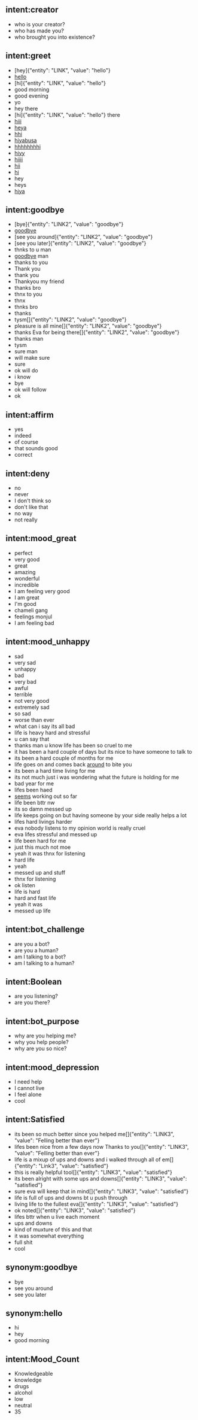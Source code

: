 ## intent:creator
- who is your creator?
- who has made you?
- who brought you into existence?
## intent:greet
- [hey]{"entity": "LINK", "value": "hello"}
- [hello](LINK)
- [hi]{"entity": "LINK", "value": "hello"}
- good morning
- good evening
- yo
- hey there
- [hi]{"entity": "LINK", "value": "hello"} there
- [hiii](LINK)
- [heya](LINK)
- [hhi](LINK)
- [hiyabusa](LINK)
- [hhhhhhhhi](LINK)
- [hiyy](LINK)
- [hiiii](LINK)
- [hii](LINK)
- [hi](LINK:hello)
- hey
- heys
- [hiya](LINK)

## intent:goodbye
- [bye]{"entity": "LINK2", "value": "goodbye"}
- [goodbye](LINK2)
- [see you around]{"entity": "LINK2", "value": "goodbye"}
- [see you later]{"entity": "LINK2", "value": "goodbye"}
- thnks to u man
- [goodbye](LINK2) man
- thanks to you
- Thank you
- thank you
- Thankyou my friend
- thanks bro
- thnx to you
- thnx
- thnks bro
- thanks
- tysm[]{"entity": "LINK2", "value": "goodbye"}
- pleasure is all mine[]{"entity": "LINK2", "value": "goodbye"}
- thanks Eva for being there[]{"entity": "LINK2", "value": "goodbye"}
- thanks man
- tysm
- sure man
- will make sure
- sure
- ok will do
- i know[](LINK3:Satsified)
- bye
- ok will follow
- ok

## intent:affirm
- yes
- indeed
- of course
- that sounds good
- correct

## intent:deny
- no
- never
- I don't think so
- don't like that
- no way
- not really

## intent:mood_great
- perfect
- very good
- great
- amazing
- wonderful
- incredible
- I am feeling very good
- I am great
- I'm good
- chameli gang
- feelings monjul
- I am feeling bad

## intent:mood_unhappy
- sad
- very sad
- unhappy
- bad
- very bad
- awful
- terrible
- not very good
- extremely sad
- so sad
- worse than ever
- what can i say its all bad
- life is heavy hard and stressful
- u can say that
- thanks man u know life has been so cruel to me
- it has been a hard couple of days but its nice to have someone to talk to
- its been a hard couple of months for me
- life goes on and comes back [around](LINK2) to bite you
- its been a hard time living for me
- its not much just i was wondering what the future is holding for me
- bad year for me
- lifes been haed
- [seems](LINK2) working out so far
- life been bttr nw
- its so damn messed up
- life keeps going on but having someone by your side really helps a lot
- lifes hard livings harder
- eva nobody listens to my opinion world is really cruel
- eva lifes stressful and messed up
- life been hard for me
- just this much not moe
- yeah it was thnx for listening
- hard life
- yeah
- messed up and stuff
- thnx for listening
- ok listen
- life is hard
- hard and fast life
- yeah it was
- messed up life

## intent:bot_challenge
- are you a bot?
- are you a human?
- am I talking to a bot?
- am I talking to a human?

## intent:Boolean
- are you listening?
- are you there?

## intent:bot_purpose
- why are you helping me?
- why you help people?
- why are you so nice?

## intent:mood_depression
- I need help
- I cannot live
- I feel alone
- cool

## intent:Satisfied
- its been so much better since you helped me[]{"entity": "LINK3", "value": "Felling better than ever"}
- lifes been nice from a few days now Thanks to you[]{"entity": "LINK3", "value": "Felling better than ever"}
- life is a mixup of ups and downs and i walked through all of em[]{"entity": "Link3", "value": "satisfied"}
- this is really helpful tool[]{"entity": "LINK3", "value": "satisfied"}
- its been alright with some ups and downs[]{"entity": "LINK3", "value": "satisfied"}
- sure eva will keep that in mind[]{"entity": "LINK3", "value": "satisfied"}
- life is full of ups and downs bt u push through
- living life to the fullest eva[]{"entity": "LINK3", "value": "satisfied"}
- ok noted[]{"entity": "LINK3", "value": "satisfied"}
- lifes bttr when u live each moment
- ups and downs
- kind of muxture of this and that[](LINK3:SATISFIED)
- it was somewhat everything[](LINK3:Satisfied)
- full shit
- cool[](LINK3:satisfied)

## synonym:goodbye
- bye
- see you around
- see you later

## synonym:hello
- hi
- hey
- good morning

## intent:Mood_Count
- Knowledgeable
- knowledge
- drugs
- alcohol
- low
- neutral
- 35
